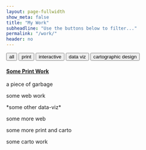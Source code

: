 ```yaml
---
layout: page-fullwidth
show_meta: false
title: "My Work"
subheadline: "Use the buttons below to filter..."
permalink: "/work/"
header: no
---
```


<!-- use isotope.js to create and organize content here -->
<div id="filters" class="button-group filter-button-group">
  <button data-filter="*">all</button>
  <button data-filter=".print">print</button>
  <button data-filter=".web">interactive</button>
  <button data-filter=".data-viz">data viz</button>
  <button data-filter=".carto">cartographic design</button>
</div>

<!-- to-do: create and populate these with templates & JSON data -->
<div class="grid print carto">
  <div class="grid-item print">
    <!-- link will be to a page (blog post?) with more descriptive info -->
    <!-- or perhaps a light box? -->
    <a href="">
      <!-- link to the portfolio's image here -->
      <img class="item-img" src="">
    </a>
    <div class="item-meta">
      <a href="">
        <h4 class="item-title">Some Print Work</h4>
      </a>
      <p class="item-description">a piece of garbage</p>
    </div>
  </div>  
  <div class="grid-item width2 web">
    <p>some web work</p>
  </div>
  <div class="grid-item web data-viz">
    <p>*some other data-viz*</p>
  </div>
  <div class="grid-item web">
    <p>some more web</p>
  </div>
  <div class="grid-item print carto">
    <p>some more print and carto</p>
  </div>
  <div class="grid-item width3 carto">
    <p>some carto work</p>
  </div>
</div>

<!-- template for rendering isotope grid items -->
<script id="item-template" type="text/x-handlebars-template">
    <div class="grid-item {{ size }}  {{ type }}">
    <a href="{{ post-url }}">
      <img class="item-img" src="{{ img }}">
    </a>
    <div class="item-meta">
      <a href="{{ post-url }}">
        <h4 class="item-title">{{ title }}</h4>
      </a>
      <p class="item-description">{{ description }}</p>
    </div>
  </div>  
</script>